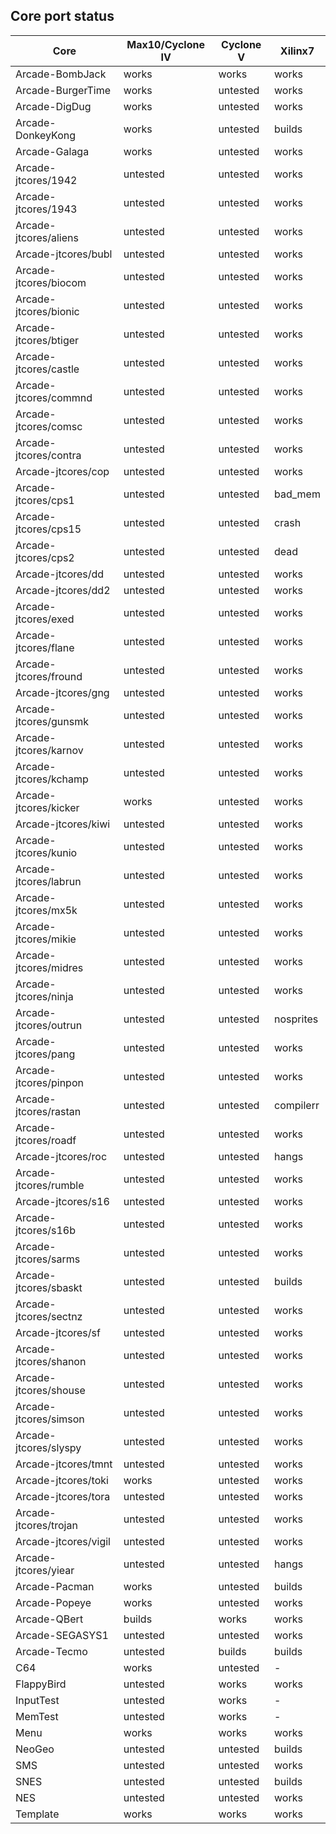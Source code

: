 ## Core port status

 **Core** | **Max10/Cyclone IV** | **Cyclone V** | **Xilinx7**
--|--|--|--
Arcade-BombJack         | works    | works    | works
Arcade-BurgerTime       | works    | untested | works
Arcade-DigDug           | works    | untested | works
Arcade-DonkeyKong       | works    | untested | builds
Arcade-Galaga           | works    | untested | works
Arcade-jtcores/1942     | untested | untested | works
Arcade-jtcores/1943     | untested | untested | works
Arcade-jtcores/aliens   | untested | untested | works
Arcade-jtcores/bubl     | untested | untested | works
Arcade-jtcores/biocom   | untested | untested | works
Arcade-jtcores/bionic   | untested | untested | works
Arcade-jtcores/btiger   | untested | untested | works
Arcade-jtcores/castle   | untested | untested | works
Arcade-jtcores/commnd   | untested | untested | works
Arcade-jtcores/comsc    | untested | untested | works
Arcade-jtcores/contra   | untested | untested | works
Arcade-jtcores/cop      | untested | untested | works
Arcade-jtcores/cps1     | untested | untested | bad_mem
Arcade-jtcores/cps15    | untested | untested | crash
Arcade-jtcores/cps2     | untested | untested | dead
Arcade-jtcores/dd       | untested | untested | works
Arcade-jtcores/dd2      | untested | untested | works
Arcade-jtcores/exed     | untested | untested | works
Arcade-jtcores/flane    | untested | untested | works
Arcade-jtcores/fround   | untested | untested | works
Arcade-jtcores/gng      | untested | untested | works
Arcade-jtcores/gunsmk   | untested | untested | works
Arcade-jtcores/karnov   | untested | untested | works
Arcade-jtcores/kchamp   | untested | untested | works
Arcade-jtcores/kicker   | works    | untested | works
Arcade-jtcores/kiwi     | untested | untested | works
Arcade-jtcores/kunio    | untested | untested | works
Arcade-jtcores/labrun   | untested | untested | works
Arcade-jtcores/mx5k     | untested | untested | works
Arcade-jtcores/mikie    | untested | untested | works
Arcade-jtcores/midres   | untested | untested | works
Arcade-jtcores/ninja    | untested | untested | works
Arcade-jtcores/outrun   | untested | untested | nosprites
Arcade-jtcores/pang     | untested | untested | works
Arcade-jtcores/pinpon   | untested | untested | works
Arcade-jtcores/rastan   | untested | untested | compilerr
Arcade-jtcores/roadf    | untested | untested | works
Arcade-jtcores/roc      | untested | untested | hangs
Arcade-jtcores/rumble   | untested | untested | works
Arcade-jtcores/s16      | untested | untested | works
Arcade-jtcores/s16b     | untested | untested | works
Arcade-jtcores/sarms    | untested | untested | works
Arcade-jtcores/sbaskt   | untested | untested | builds
Arcade-jtcores/sectnz   | untested | untested | works
Arcade-jtcores/sf       | untested | untested | works
Arcade-jtcores/shanon   | untested | untested | works
Arcade-jtcores/shouse   | untested | untested | works
Arcade-jtcores/simson   | untested | untested | works
Arcade-jtcores/slyspy   | untested | untested | works
Arcade-jtcores/tmnt     | untested | untested | works
Arcade-jtcores/toki     | works    | untested | works
Arcade-jtcores/tora     | untested | untested | works
Arcade-jtcores/trojan   | untested | untested | works
Arcade-jtcores/vigil    | untested | untested | works
Arcade-jtcores/yiear    | untested | untested | hangs
Arcade-Pacman           | works    | untested | builds
Arcade-Popeye           | works    | untested | works
Arcade-QBert            | builds   | works    | works
Arcade-SEGASYS1         | untested | untested | works
Arcade-Tecmo            | untested | builds   | builds
C64                     | works    | untested | -
FlappyBird              | untested | works    | works
InputTest               | untested | works    | -
MemTest                 | untested | works    | -
Menu                    | works    | works    | works
NeoGeo                  | untested | untested | builds
SMS                     | untested | untested | works
SNES                    | untested | untested | builds
NES                     | untested | untested | works
Template                | works    | works    | works
